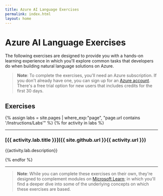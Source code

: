 ```yaml
---
title: Azure AI Language Exercises
permalink: index.html
layout: home
---
```


# Azure AI Language Exercises

The following exercises are designed to provide you with a hands-on learning experience in which you'll explore common tasks that developers do when building natural language solutions on Azure. 

> **Note**: To complete the exercises, you'll need an Azure subscription. If you don't already have one, you can sign up for an [Azure account](https://azure.microsoft.com/free). There's a free trial option for new users that includes credits for the first 30 days.

## Exercises

{% assign labs = site.pages | where_exp:"page", "page.url contains '/Instructions/Labs'" %}
{% for activity in labs  %}
<hr>

### [{{ activity.lab.title }}]({{ site.github.url }}{{ activity.url }})

{{activity.lab.description}}

{% endfor %}

<hr>

> **Note**: While you can complete these exercises on their own, they're designed to complement modules on [Microsoft Learn](https://learn.microsoft.com/training/paths/develop-language-solutions-azure-ai/); in which you'll find a deeper dive into some of the underlying concepts on which these exercises are based. 
